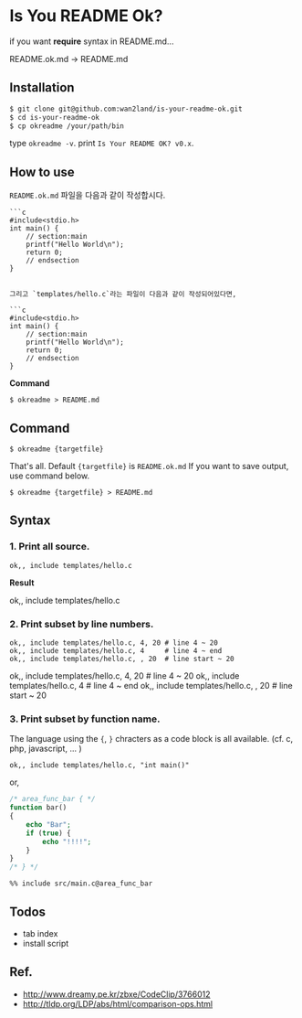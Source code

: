 Is You README Ok?
=================

if you want **require** syntax in README.md...

README.ok.md -> README.md

## Installation

```sh
$ git clone git@github.com:wan2land/is-your-readme-ok.git
$ cd is-your-readme-ok
$ cp okreadme /your/path/bin
```

type `okreadme -v`. print `Is Your README OK? v0.x`.

## How to use

`README.ok.md` 파일을 다음과 같이 작성합시다.

```
```c
#include<stdio.h>
int main() {
	// section:main
	printf("Hello World\n");
	return 0;
	// endsection
}
```
```

그리고 `templates/hello.c`라는 파일이 다음과 같이 작성되어있다면,

```c
#include<stdio.h>
int main() {
	// section:main
	printf("Hello World\n");
	return 0;
	// endsection
}
```

**Command**

```
$ okreadme > README.md
```

## Command

```
$ okreadme {targetfile}
```

That's all. Default `{targetfile}` is `README.ok.md`
If you want to save output, use command below.

```
$ okreadme {targetfile} > README.md
```

## Syntax

### 1. Print all source.

```
ok,, include templates/hello.c
```

**Result**

ok,, include templates/hello.c

### 2. Print subset by line numbers.

```
ok,, include templates/hello.c, 4, 20 # line 4 ~ 20
ok,, include templates/hello.c, 4     # line 4 ~ end
ok,, include templates/hello.c, , 20  # line start ~ 20
```

ok,, include templates/hello.c, 4, 20 # line 4 ~ 20
ok,, include templates/hello.c, 4     # line 4 ~ end
ok,, include templates/hello.c, , 20  # line start ~ 20

### 3. Print subset by function name.

The language using the `{`, `}` chracters as a code block is all available.
(cf. c, php, javascript, ... )

```
ok,, include templates/hello.c, "int main()"
```

or,

```php
/* area_func_bar { */
function bar()
{
	echo "Bar";
	if (true) {
		echo "!!!!";
	}
}
/* } */
```

```
%% include src/main.c@area_func_bar
```

## Todos

- tab index
- install script

## Ref.

- http://www.dreamy.pe.kr/zbxe/CodeClip/3766012
- http://tldp.org/LDP/abs/html/comparison-ops.html

